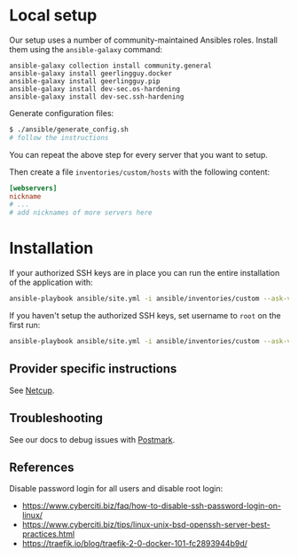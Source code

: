 # Local setup

Our setup uses a number of community-maintained Ansibles roles. Install them using the `ansible-galaxy` command:

```
ansible-galaxy collection install community.general
ansible-galaxy install geerlingguy.docker
ansible-galaxy install geerlingguy.pip
ansible-galaxy install dev-sec.os-hardening
ansible-galaxy install dev-sec.ssh-hardening
```


Generate configuration files:
```bash
$ ./ansible/generate_config.sh
# follow the instructions
```

You can repeat the above step for every server that you want to setup.


Then create a file `inventories/custom/hosts` with the following content:
```ini
[webservers]
nickname
# ...
# add nicknames of more servers here
```

# Installation

If your authorized SSH keys are in place you can run the entire installation of
the application with:

```bash
ansible-playbook ansible/site.yml -i ansible/inventories/custom --ask-vault-pass
```

If you haven't setup the authorized SSH keys, set username to `root` on the
first run:
```bash
ansible-playbook ansible/site.yml -i ansible/inventories/custom --ask-vault-pass --extra-vars "ansible_user=root"
```

## Provider specific instructions

See [Netcup](./Netcup.md).

## Troubleshooting

See our docs to debug issues with [Postmark](./Postmark.md).

## References

Disable password login for all users and disable root login:
* https://www.cyberciti.biz/faq/how-to-disable-ssh-password-login-on-linux/
* https://www.cyberciti.biz/tips/linux-unix-bsd-openssh-server-best-practices.html
* https://traefik.io/blog/traefik-2-0-docker-101-fc2893944b9d/
